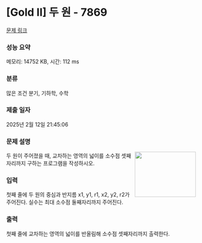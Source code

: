 # [Gold II] 두 원 - 7869 

[문제 링크](https://www.acmicpc.net/problem/7869) 

### 성능 요약

메모리: 14752 KB, 시간: 112 ms

### 분류

많은 조건 분기, 기하학, 수학

### 제출 일자

2025년 2월 12일 21:45:06

### 문제 설명

<p><img alt="" src="https://www.acmicpc.net/upload/images/one(1).png" style="float:right; height:120px; opacity:0.9; width:162px">두 원이 주어졌을 때, 교차하는 영역의 넓이를 소수점 셋째자리까지 구하는 프로그램을 작성하시오.</p>

### 입력 

 <p>첫째 줄에 두 원의 중심과 반지름 x1, y1, r1, x2, y2, r2가 주어진다. 실수는 최대 소수점 둘째자리까지 주어진다.</p>

### 출력 

 <p>첫째 줄에 교차하는 영역의 넓이를 반올림해 소수점 셋째자리까지 출력한다.</p>

